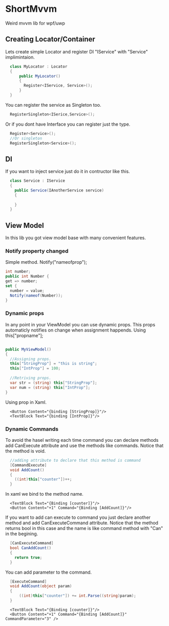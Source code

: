 # ShortMvvm
Weird mvvm lib for wpf/uwp

## Creating Locator/Container

Lets create simple Locator and register DI "IService" with "Service" implimintaion.

```c#
  class MyLocator : Locator
  {
      public MyLocator() 
      {
        Register<IService, Service>();
      }
  }
```

You can register the service as Singleton too.

```c#
  RegisterSingleton<ISerice,Service>();
```

Or if you dont have Interface you can register just the type.

```c#
  Register<Service>();
  //Or singleton
  RegisterSingleton<Service>();
```

## DI

If you want to inject service just do it in contructor like this.

```c#
  class Service : IService
  {
    public Service(IAnotherService service)
    {
    
    }
  }
```

## View Model

In this lib you got view model base with many convenient features.

### Notify property changed

Simple method.
Notify("nameofprop");

```c# 
int number;
public int Number {
get => number;
set {
  number = value;
  Notify(nameof(Number));
}
```

### Dynamic props

In any point in your ViewModel you can use dynamic props.
This props automaticly notifies on change when assignment happends.
Using this["propname"];

```c#

public MyViewModel()
{
  //Assigning props.
  this["StringProp"] = "this is string";
  this["IntProp"] = 100;
  
  //Retriving props.
  var str = (string) this["StringProp"];
  var num = (string) this["IntProp"];
}

```

Using prop in Xaml.

```xaml
  <Button Content="{binding [StringProp]}"/>
  <TextBlock Text="{binding [IntProp]}"/>
```

### Dynamic Commands

To avoid the hasel writing each time command you can declare methods add CanExecute attribute and use the methods like commands.
Notice that the method is void.

```c#
  //adding attribute to declare that this method is command
  [CommandExecute]
  void AddCount() 
  {
    ((int)this["counter"])++;
  }
```

In xaml we bind to the method name.

```xaml
  <TextBlock Text="{Binding [counter]}"/>
  <Button Content="+1" Command="{Binding [AddCount]}"/>
```

If you want to add can execute to command you just declare another method and add CanExecuteCommand attribute.
Notice that the method returns bool in this case and the name is like command method with "Can" in the begining.

```c#
  [CanExecuteCommand]
  bool CanAddCount()
  {
    return true;
  }
```
You can add parameter to the command.

```c# 
  [ExecuteCommand]
  void AddCount(object param)
  {
      ((int)this["counter"]) += int.Parse((string)param);
  }
```

```xaml
  <TextBlock Text="{Binding [counter]}"/>
  <Button Content="+1" Command="{Binding [AddCount]}" CommandParameter="3" />
```


